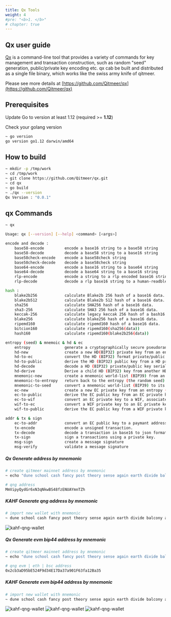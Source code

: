 ```yaml
---
title: Qx Tools
weight: 4
#pre: "<b>1. </b>"
# chapter: true
---
```


## Qx user guide

[Qx](https://github.com/Qitmeer/qx) is a command-line tool that provides a variety of commands for key management and transaction construction, such as random "seed" generation, public/private key encoding etc. qx cab be built and distributed as a single file binary, which works like the swiss army knife of qitmeer.

Please see more details at [https://github.com/Qitmeer/qx](https://github.com/Qitmeer/qx)

## Prerequisites

Update Go to version at least 1.12 (required >= **1.12**)

Check your golang version

```bash
~ go version
go version go1.12 darwin/amd64
```

## How to build

```bash
~ mkdir -p /tmp/work
~ cd /tmp/work
~ git clone https://github.com/Qitmeer/qx.git
~ cd qx
~ go build
~ ./qx --version
Qx Version : "0.0.1"
```

## qx Commands

```bash
~ qx

Usage: qx [--version] [--help] <command> [<args>]

encode and decode :
    base58-encode         encode a base16 string to a base58 string
    base58-decode         decode a base58 string to a base16 string
    base58check-encode    encode a base58check string
    base58check-decode    decode a base58check string
    base64-encode         encode a base16 string to a base64 string
    base64-decode         decode a base64 string to a base16 string
    rlp-encode            encode a string to a rlp encoded base16 string
    rlp-decode            decode a rlp base16 string to a human-readble representation

hash :
    blake2b256            calculate Blake2b 256 hash of a base16 data.
    blake2b512            calculate Blake2b 512 hash of a base16 data.
    sha256                calculate SHA256 hash of a base16 data.
    sha3-256              calculate SHA3 256 hash of a base16 data.
    keccak-256            calculate legacy keccak 256 hash of a bash16 data.
    blake256              calculate blake256 hash of a base16 data.
    ripemd160             calculate ripemd160 hash of a base16 data.
    bitcion160            calculate ripemd160(sha256(data))
    hash160               calculate ripemd160(blake2b256(data))

entropy (seed) & mnemoic & hd & ec
    entropy               generate a cryptographically secure pseudorandom entropy (seed)
    hd-new                create a new HD(BIP32) private key from an entropy (seed)
    hd-to-ec              convert the HD (BIP32) format private/public key to a EC private/public key
    hd-to-public          derive the HD (BIP32) public key from a HD private key
    hd-decode             decode a HD (BIP32) private/public key serialization format
    hd-derive             Derive a child HD (BIP32) key from another HD public or private key.
    mnemonic-new          create a mnemonic world-list (BIP39) from an entropy
    mnemonic-to-entropy   return back to the entropy (the random seed) from a mnemonic world list (BIP39)
    mnemonic-to-seed      convert a mnemonic world-list (BIP39) to its 512 bits seed.
    ec-new                create a new EC private key from an entropy (seed).
    ec-to-public          derive the EC public key from an EC private key (the compressed format by default )
    ec-to-wif             convert an EC private key to a WIF, associates with the compressed public key by default.
    wif-to-ec             convert a WIF private key to an EC private key.
    wif-to-public         derive the EC public key from a WIF private key.

addr & tx & sign
    ec-to-addr            convert an EC public key to a paymant address. default is qx address
    tx-encode             encode a unsigned transaction.
    tx-decode             decode a transaction in base16 to json format.
    tx-sign               sign a transactions using a private key.
    msg-sign              create a message signature
    msg-verify            validate a message signature
```



##### Qx Generate address by mnemonic

```bash
# create qitmeer mainnet address by mnemonic
~ echo "dune school cash fancy post theory sense again earth divide balcony always"|qx mnemonic-to-seed | qx ec-new |qx ec-to-public|qx ec-to-addr

# qng address
MmVipyQydGr6xN3qNkwBS48fzENUAYmnTZh
```

##### KAHF Generate qng address by mnemonic

```bash
# import new wallet with mnemonic
~ dune school cash fancy post theory sense again earth divide balcony always
```
![kahf-qng-wallet](./wallet/kahf.jpeg)


##### Qx Generate evm bip44 address by mnemonic

```bash
# create qitmeer mainnet address by mnemonic
~ echo "dune school cash fancy post theory sense again earth divide balcony always"|qx mnemonic-to-seed|qx hd-new -v bip32|qx hd-derive -v bip32 -p "m/44'/60'/0'/0/0"|qx hd-to-ec -v bip32|qx ec-to-public|qx ec-to-ethaddr

# qng evm | eth | bsc address
0x2cb3aD95bE524F9d34E17Da37a901F63fa12Ba35
```

##### KAHF Generate evm bip44 address by mnemonic

```bash
# import new wallet with mnemonic
~ dune school cash fancy post theory sense again earth divide balcony always
```
![kahf-qng-wallet](./wallet/eth.jpeg)
![kahf-qng-wallet](./wallet/bsc.jpeg)
![kahf-qng-wallet](./wallet/evm.jpeg)
